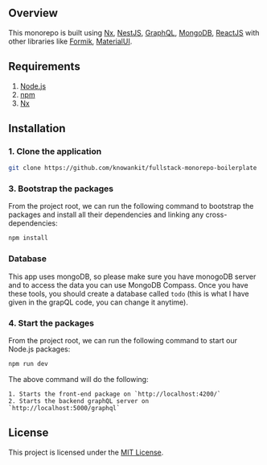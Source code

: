 ## Overview

This monorepo is built using [Nx](https://nx.dev/), [NestJS](https://docs.nestjs.com/), [GraphQL](https://graphql.org/), [MongoDB](https://www.mongodb.com/), [ReactJS](https://reactjs.org/) with other libraries like [Formik](https://formik.org/), [MaterialUI](https://mui.com/). 

## Requirements

1. [Node.js](https://nodejs.org/)
2. [npm](https://www.npmjs.com/)
3. [Nx](https://nx.dev/)

## Installation

### 1. **Clone the application**

```sh
git clone https://github.com/knowankit/fullstack-monorepo-boilerplate
```
### 3. **Bootstrap the packages**

From the project root, we can run the following command to bootstrap the packages and install all their dependencies and linking any cross-dependencies:

```sh
npm install
```

### Database 

This app uses mongoDB, so please make sure you have monogoDB server and to access the data you can use MongoDB Compass. Once you have these tools, you should create a database called `todo` (this is what I have given in the grapQL code, you can change it anytime).

### 4. **Start the packages**

From the project root, we can run the following command to start our Node.js packages:

```sh
npm run dev
```

The above command will do the following:

    1. Starts the front-end package on `http://localhost:4200/`
    2. Starts the backend graphQL server on `http://localhost:5000/graphql`

## License

This project is licensed under the [MIT License](https://opensource.org/licenses/MIT).

